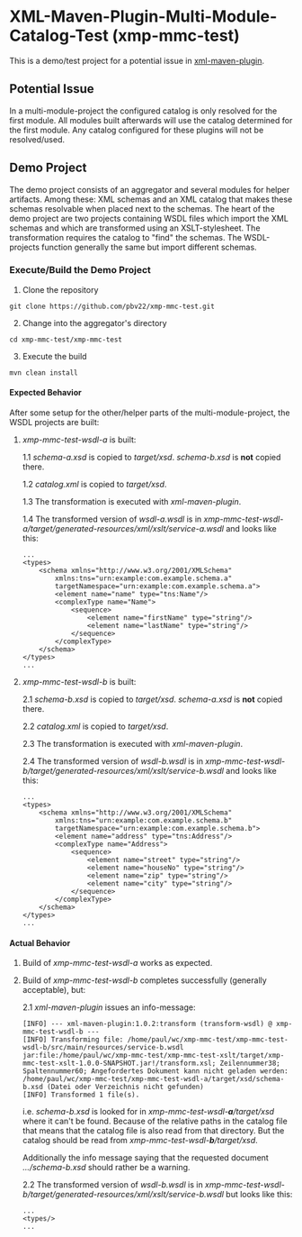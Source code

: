 # XML-Maven-Plugin-Multi-Module-Catalog-Test (xmp-mmc-test)

This is a demo/test project for a potential issue in
[xml-maven-plugin](https://github.com/mojohaus/xml-maven-plugin).

## Potential Issue

In a multi-module-project the configured catalog is only resolved for the first
module. All modules built afterwards will use the catalog determined for the
first module. Any catalog configured for these plugins will not be
resolved/used.

## Demo Project

The demo project consists of an aggregator and several modules for helper
artifacts. Among these: XML schemas and an XML catalog that makes these schemas
resolvable when placed next to the schemas. The heart of the demo project are
two projects containing WSDL files which import the XML schemas and which are
transformed using an XSLT-stylesheet. The transformation requires the catalog to
"find" the schemas. The WSDL-projects function generally the same but import
different schemas.

### Execute/Build the Demo Project

1. Clone the repository
```
git clone https://github.com/pbv22/xmp-mmc-test.git
```

2. Change into the aggregator's directory
```
cd xmp-mmc-test/xmp-mmc-test
```

3. Execute the build
```
mvn clean install
```

#### Expected Behavior

After some setup for the other/helper parts of the multi-module-project, the
WSDL projects are built:

1. _xmp-mmc-test-wsdl-a_ is built:
	
	1.1 _schema-a.xsd_ is copied to _target/xsd_. _schema-b.xsd_ is **not**
	copied there.
	
	1.2 _catalog.xml_ is copied to _target/xsd_.
	
	1.3 The transformation is executed with _xml-maven-plugin_.
	
	1.4 The transformed version of _wsdl-a.wsdl_ is in
	_xmp-mmc-test-wsdl-a/target/generated-resources/xml/xslt/service-a.wsdl_
	and looks like this:
	
	```
	...
	<types>
		<schema xmlns="http://www.w3.org/2001/XMLSchema"
			xmlns:tns="urn:example:com.example.schema.a"
			targetNamespace="urn:example:com.example.schema.a">
			<element name="name" type="tns:Name"/>
			<complexType name="Name">
				<sequence>
					<element name="firstName" type="string"/>
					<element name="lastName" type="string"/>
				</sequence>
			</complexType>
		</schema>
	</types>
	...
	```
	
2. _xmp-mmc-test-wsdl-b_ is built:
	
	2.1 _schema-b.xsd_ is copied to _target/xsd_. _schema-a.xsd_ is **not**
	copied there.
	
	2.2 _catalog.xml_ is copied to _target/xsd_.
	
	2.3 The transformation is executed with _xml-maven-plugin_.
	
	2.4 The transformed version of _wsdl-b.wsdl_ is in
	_xmp-mmc-test-wsdl-b/target/generated-resources/xml/xslt/service-b.wsdl_
	and looks like this:
	
	```
	...
	<types>
		<schema xmlns="http://www.w3.org/2001/XMLSchema"
			xmlns:tns="urn:example:com.example.schema.b"
			targetNamespace="urn:example:com.example.schema.b">
			<element name="address" type="tns:Address"/>
			<complexType name="Address">
				<sequence>
					<element name="street" type="string"/>
					<element name="houseNo" type="string"/>
					<element name="zip" type="string"/>
					<element name="city" type="string"/>
				</sequence>
			</complexType>
		</schema>
	</types>
	...
	```

#### Actual Behavior

1. Build of _xmp-mmc-test-wsdl-a_ works as expected.

2. Build of _xmp-mmc-test-wsdl-b_ completes successfully (generally acceptable),
but:
	
	2.1 _xml-maven-plugin_ issues an info-message:
	```
	[INFO] --- xml-maven-plugin:1.0.2:transform (transform-wsdl) @ xmp-mmc-test-wsdl-b ---
	[INFO] Transforming file: /home/paul/wc/xmp-mmc-test/xmp-mmc-test-wsdl-b/src/main/resources/service-b.wsdl
	jar:file:/home/paul/wc/xmp-mmc-test/xmp-mmc-test-xslt/target/xmp-mmc-test-xslt-1.0.0-SNAPSHOT.jar!/transform.xsl; Zeilennummer38; Spaltennummer60; Angefordertes Dokument kann nicht geladen werden: /home/paul/wc/xmp-mmc-test/xmp-mmc-test-wsdl-a/target/xsd/schema-b.xsd (Datei oder Verzeichnis nicht gefunden)
	[INFO] Transformed 1 file(s).
	```
	i.e. _schema-b.xsd_ is looked for in _xmp-mmc-test-wsdl-**a**/target/xsd_
	where it can't be found. Because of the relative paths in the catalog file
	that means that the catalog file is also read from that directory. But the
	catalog should be read from _xmp-mmc-test-wsdl-**b**/target/xsd_.
	
	Additionally the info message saying that the requested document
	_.../schema-b.xsd_ should rather be a warning.
	
	2.2 The transformed version of _wsdl-b.wsdl_ is in
	_xmp-mmc-test-wsdl-b/target/generated-resources/xml/xslt/service-b.wsdl_
	but looks like this:
	
	```
	...
	<types/>
	...
	```

